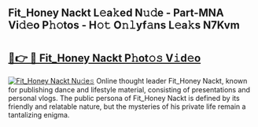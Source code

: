 ## Fit_Honey Nackt L𝚎a𝚔ed N𝚞𝚍e - Part-MNA Vi𝚍𝚎o P𝚑𝚘tos - H𝚘𝚝 O𝚗𝚕yf𝚊ns L𝚎a𝚔s N7Kvm

# <h2><a href="http://kfcj0d0.oniu.top/?m=Fit_Honey+Nackt">🔗👉 🔴 Fit_Honey Nackt P𝚑ot𝚘𝚜 V𝚒d𝚎o</a></h2>

[![Fit_Honey Nackt Nu𝚍e𝚜](https://i.imgur.com/0qMVB7G.gif)](http://kfcj0d0.oniu.top/?m=Fit_Honey+Nackt)
Online thought leader Fit_Honey Nackt, known for publishing dance and lifestyle material, consisting of presentations and personal vlogs. The public persona of Fit_Honey Nackt is defined by its friendly and relatable nature, but the mysteries of his private life remain a tantalizing enigma.  
